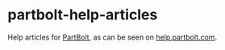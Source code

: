 # partbolt-help-articles
Help articles for [PartBolt](https://partbolt.com), as can be seen on [help.partbolt.com](https://help.partbolt.com).